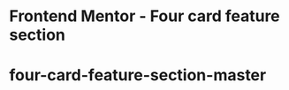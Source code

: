 # Frontend Mentor - Four card feature section
# four-card-feature-section-master

[Frontend]:https://www.frontendmentor.io/solutions/htmlcss-Y1grqJHmr3


